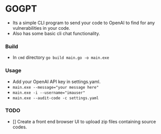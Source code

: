 # GOGPT
 - Its a simple CLI program to send your code to OpenAI to find for any vulnerabilities in your code.
 - Also has some basic cli chat functionality.

### Build 
 - In `cmd` directory `go build main.go -o main.exe`

### Usage
 - Add your OpenAI API key in settings.yaml.
 - `main.exe --message="your message here"` 
 - `main.exe -i --username="imauser"`
 - `main.exe --audit-code -c settings.yaml`

### TODO
 - [] Create a front end browser UI to upload zip files containing source codes.